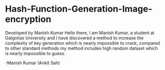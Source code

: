 # Hash-Function-Generation-Image-encryption
Developed by Manish Kumar
Hello there,
I am Manish Kumar, a student at Galgotias University and 
I have discovered a method to increase the complexity of key generation which is nearly impossible to crack,
compared to other standard methods my method includes high random dataset which is nearly impossible to guess.



-Manish Kumar (Ankit Sah)

